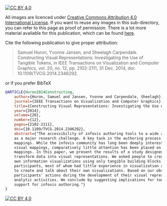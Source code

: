 [![CC BY 4.0][cc-by-shield]][cc-by]

[cc-by]: http://creativecommons.org/licenses/by/4.0/
[cc-by-image]: https://i.creativecommons.org/l/by/4.0/88x31.png
[cc-by-shield]: https://img.shields.io/badge/License-CC%20BY%204.0-lightgrey.svg

All images are licenced under [Creative Commons Attribution 4.0 International License][cc-by]. If you want to reuse any images in this sub-directory, you can refer to this page as proof of permission. There is a lot more material available for this publication, which can be found [here](http://constructive.gforge.inria.fr/). 

Cite the following publication to give proper attribution:

> Samuel Huron, Yvonne Jansen, and Sheelagh Carpendale. Constructing Visual Representations: Investigating the Use of Tangible Tokens, in IEEE Transactions on Visualization and Computer Graphics, vol. 20, no. 12, pp. 2102-2111, 31 Dec. 2014, doi: 10.1109/TVCG.2014.2346292.

or if you prefer BibTeX

```bibtex
@ARTICLE{Huron2014Constructing,  
	author={Huron, Samuel and Jansen, Yvonne and Carpendale, Sheelagh},  
	journal={IEEE Transactions on Visualization and Computer Graphics},   
	title={Constructing Visual Representations: Investigating the Use of Tangible Tokens},   
	year={2014},  
	volume={20},  
	number={12},  
	pages={2102-2111},  
	doi={10.1109/TVCG.2014.2346292},
	abstract={"The accessibility of infovis authoring tools to a wide audience has been identified 
	as a major research challenge. A key task in the authoring process is the development of visual 
	mappings. While the infovis community has long been deeply interested in finding effective 
	visual mappings, comparatively little attention has been placed on how people construct visual
	mappings. In this paper, we present the results of a study designed to shed light on how people
	transform data into visual representations. We asked people to create, update and explain their
	own information visualizations using only tangible building blocks. We learned that all
	participants, most of whom had little experience in visualization authoring, were readily able
	to create and talk about their own visualizations. Based on our observations, we discuss
	participants' actions during the development of their visual representations and during their
	analytic activities. We conclude by suggesting implications for tool design to enable broader
	support for infovis authoring."}
}
```

[![CC BY 4.0][cc-by-image]][cc-by]
